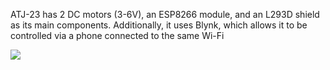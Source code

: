 ATJ-23 has 2 DC motors (3-6V), an ESP8266 module, and an L293D shield as its main components. Additionally, it uses Blynk, which allows it to be controlled via a phone connected to the same Wi-Fi

<img src="https://github.com/NicolasAuersvalt/Projects/blob/main/Rob%C3%B3tica/ATJ-23/imagens/art.jpg">
